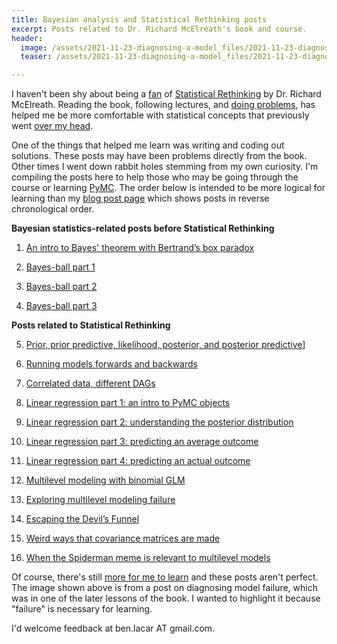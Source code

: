 ```yaml
---
title: Bayesian analysis and Statistical Rethinking posts
excerpt: Posts related to Dr. Richard McElreath's book and course.
header:
  image: /assets/2021-11-23-diagnosing-a-model_files/2021-11-23-diagnosing-a-model_39_2.png
  teaser: /assets/2021-11-23-diagnosing-a-model_files/2021-11-23-diagnosing-a-model_39_2.png

---
```


I haven't been shy about being a [fan](https://media.giphy.com/media/KhdQ2Ia3FJuKs/giphy.gif) of [Statistical Rethinking](https://xcelab.net/rm/statistical-rethinking/) by Dr. Richard McElreath. Reading the book, following lectures, and [doing problems](https://media.giphy.com/media/eChf44Gyj2VrO/giphy.gif), has helped me be more comfortable with statistical concepts that previously went [over my head](https://media.giphy.com/media/THua3iQuHfw4g/giphy.gif).

One of the things that helped me learn was writing and coding out solutions. These posts may have been problems directly from the book. Other times I went down rabbit holes stemming from my own curiosity. I'm compiling the posts here to help those who may be going through the course or learning [PyMC](https://docs.pymc.io/en/v3/). The order below is intended to be more logical for learning than my [blog post page](https://benslack19.github.io/year-archive/) which shows posts in reverse chronological order.

**Bayesian statistics-related posts before Statistical Rethinking**
1. [An intro to Bayes' theorem with Bertrand’s box paradox](https://benslack19.github.io/data%20science/statistics/a-bertrands-box/)

2. [Bayes-ball part 1](https://benslack19.github.io/data%20science/statistics/b-bayes-ball/)

3. [Bayes-ball part 2](https://benslack19.github.io/data%20science/statistics/prior-and-beta/)

4. [Bayes-ball part 3](https://benslack19.github.io/data%20science/statistics/credible-interval-and-math/)

**Posts related to Statistical Rethinking**

5. [Prior, prior predictive, likelihood, posterior, and posterior predictive](https://benslack19.github.io/prior-likelihood-posterior-predictive/)]

6. [Running models forwards and backwards](https://benslack19.github.io/data%20science/statistics/stats_rethinking_ch03_sim4blog_part1/)

7. [Correlated data, different DAGs](https://benslack19.github.io/data%20science/statistics/stats_rethinking_corr_diffDAGs/)

8. [Linear regression part 1: an intro to PyMC objects](https://benslack19.github.io/data%20science/statistics/pymc-linreg-entry01/)

9. [Linear regression part 2: understanding the posterior distribution](https://benslack19.github.io/data%20science/statistics/pymc-linreg_entry02/)

10. [Linear regression part 3: predicting an average outcome](https://benslack19.github.io/data%20science/statistics/pymc-linreg_entry03/)

11. [Linear regression part 4: predicting an actual outcome](https://benslack19.github.io/data%20science/statistics/pymc-linreg_entry04/)

12. [Multilevel modeling with binomial GLM](https://benslack19.github.io/data%20science/statistics/multilevel_modeling_01/)

13. [Exploring multilevel modeling failure](https://benslack19.github.io/data%20science/statistics/diagnosing-a-model/)

14. [Escaping the Devil’s Funnel](https://benslack19.github.io/data%20science/statistics/devilsfunnel_cnc_param/)

15. [Weird ways that covariance matrices are made](https://benslack19.github.io/data%20science/statistics/cov_matrix_weirdness/)

16. [When the Spiderman meme is relevant to multilevel models](https://benslack19.github.io/data%20science/statistics/mixed_effects_freqvsbayes_cafes/)

Of course, there's still [more for me to learn](https://media.giphy.com/media/miz4vcp6teDBXNWhF8/giphy.gif) and these posts aren't perfect. The image shown above is from a post on diagnosing model failure, which was in one of the later lessons of the book. I wanted to highlight it because "failure" is necessary for learning.

I'd welcome feedback at ben.lacar AT gmail.com.

